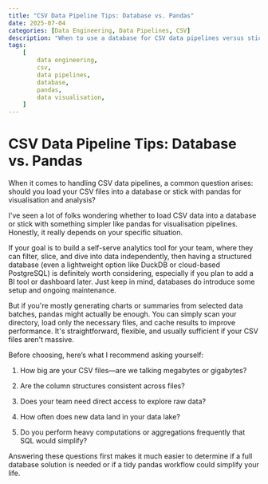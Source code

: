 ```yaml
---
title: "CSV Data Pipeline Tips: Database vs. Pandas"
date: 2025-07-04
categories: [Data Engineering, Data Pipelines, CSV]
description: "When to use a database for CSV data pipelines versus sticking with pandas for visualisation and analysis."
tags:
    [
        data engineering,
        csv,
        data pipelines,
        database,
        pandas,
        data visualisation,
    ]
---
```


# CSV Data Pipeline Tips: Database vs. Pandas

When it comes to handling CSV data pipelines, a common question arises: should you load your CSV files into a database or stick with pandas for visualisation and analysis?

I've seen a lot of folks wondering whether to load CSV data into a database or stick with something simpler like pandas for visualisation pipelines. Honestly, it really depends on your specific situation.

If your goal is to build a self-serve analytics tool for your team, where they can filter, slice, and dive into data independently, then having a structured database (even a lightweight option like DuckDB or cloud-based PostgreSQL) is definitely worth considering, especially if you plan to add a BI tool or dashboard later. Just keep in mind, databases do introduce some setup and ongoing maintenance.

But if you're mostly generating charts or summaries from selected data batches, pandas might actually be enough. You can simply scan your directory, load only the necessary files, and cache results to improve performance. It's straightforward, flexible, and usually sufficient if your CSV files aren't massive.

Before choosing, here’s what I recommend asking yourself:

1. How big are your CSV files—are we talking megabytes or gigabytes?

2. Are the column structures consistent across files?

3. Does your team need direct access to explore raw data?

4. How often does new data land in your data lake?

5. Do you perform heavy computations or aggregations frequently that SQL would simplify?

Answering these questions first makes it much easier to determine if a full database solution is needed or if a tidy pandas workflow could simplify your life.